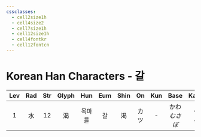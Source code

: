 ```yaml
---
cssclasses:
  - cell2size1h
  - cell4size2
  - cell7size1h
  - cell12size1h
  - cell4fontkr
  - cell12fontcn
---
```


# Korean Han Characters - 갈

| Lev | Rad | Str | Glyph | Hun | Eum | Shin | On  | Kun |    Base     |   Kana   | Simp | Man | Can  | Viet |
| :-: | :-: | :-: | :---: | :-: | :-: | :--: | :-: | :-: | :---------: | :------: | :--: | :-: | :--: | :--: |
|  1  |  水  | 12  |   渴   | 목마를 |  갈  |  渇   | カツ  |  -  | かわ<br>*むさぼ* | く<br>*る* |  -   | kě  | hot3 | khát |
 